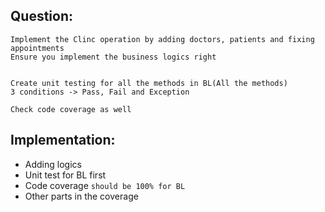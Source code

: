 Question:
---
```text
Implement the Clinc operation by adding doctors, patients and fixing appointments
Ensure you implement the business logics right


Create unit testing for all the methods in BL(All the methods)
3 conditions -> Pass, Fail and Exception

Check code coverage as well
```

Implementation:
---
- Adding logics
- Unit test for BL first
- Code coverage `should be 100% for BL`
- Other parts in the coverage